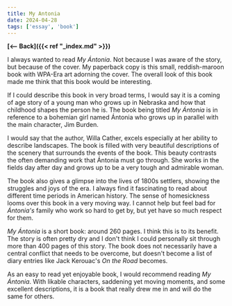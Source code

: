 ```yaml
---
title: My Antonia
date: 2024-04-28
tags: ['essay', 'book'] 
---
```


**[<-- Back]({{< ref "_index.md" >}})**


I always wanted to read *My Ántonia*. Not because I was aware of the story, but because of the cover. My paperback copy is this small, reddish-maroon book with WPA-Era art adorning the cover. The overall look of this book made me think that this book would be interesting. 

If I could describe this book in very broad terms, I would say it is a coming of age story of a young man who grows up in Nebraska and how that childhood shapes the person he is. The book being titled *My Ántonia* is in reference to a bohemian girl named Ántonia who grows up in parallel with the main character, Jim Burden. 

I would say that the author, Willa Cather, excels especially at her ability to describe landscapes. The book is filled with very beautiful descriptions of the scenery that surrounds the events of the book. This beauty contrasts the often demanding work that Ántonia must go through. She works in the fields day after day and grows up to be a very tough and admirable woman. 

The book also gives a glimpse into the lives of 1800s settlers, showing the struggles and joys of the era. I always find it fascinating to read about different time periods in American history. The sense of homesickness looms over this book in a very moving way. I cannot help but feel bad for *Ántonia's* family who work so hard to get by, but yet have so much respect for them. 

*My Ántonia* is a short book: around 260 pages. I think this is to its benefit. The story is often pretty dry and I don't think I could personally sit through more than 400 pages of this story. The book does not necessarily have a central conflict that needs to be overcome, but doesn't become a list of diary entries like Jack Kerouac's *On the Road* becomes. 

As an easy to read yet enjoyable book, I would recommend reading *My Ántonia*. With likable characters, saddening yet moving moments, and some excellent descriptions, it is a book that really drew me in and will do the same for others.
